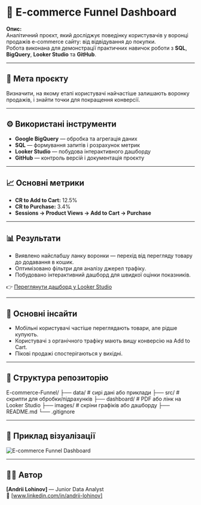 # 🛒 E-commerce Funnel Dashboard

**Опис:**  
Аналітичний проєкт, який досліджує поведінку користувачів у воронці продажів e-commerce сайту: від відвідування до покупки.  
Робота виконана для демонстрації практичних навичок роботи з **SQL**, **BigQuery**, **Looker Studio** та **GitHub**.

---

## 🎯 Мета проєкту
Визначити, на якому етапі користувачі найчастіше залишають воронку продажів, і знайти точки для покращення конверсії.

---

## ⚙️ Використані інструменти
- **Google BigQuery** — обробка та агрегація даних  
- **SQL** — формування запитів і розрахунок метрик  
- **Looker Studio** — побудова інтерактивного дашборду  
- **GitHub** — контроль версій і документація проєкту  

---

## 📈 Основні метрики
- **CR to Add to Cart:** 12.5%  
- **CR to Purchase:** 3.4%  
- **Sessions → Product Views → Add to Cart → Purchase**

---

## 📊 Результати
- Виявлено найслабшу ланку воронки — перехід від перегляду товару до додавання в кошик.  
- Оптимізовано фільтри для аналізу джерел трафіку.  
- Побудовано інтерактивний дашборд для швидкої оцінки показників.

👉 [Переглянути дашборд у Looker Studio](https://lookerstudio.google.com/reporting/a28fef3e-5508-4435-a566-0fd0f668eab8)

---

## 🧠 Основні інсайти
- Мобільні користувачі частіше переглядають товари, але рідше купують.  
- Користувачі з органічного трафіку мають вищу конверсію на Add to Cart.  
- Пікові продажі спостерігаються у вихідні.

---

## 📂 Структура репозиторію
E-commerce-Funnel/
├── data/                 # сирі дані або приклади
├── src/                  # скрипти для обробки/підрахунків
├── dashboard/            # PDF або лінк на Looker Studio
├── images/               # скріни графіків або дашборду
├── README.md
└── .gitignore

---


## 🧩 Приклад візуалізації
![E-commerce Funnel Dashboard](images/)

---

## 👨‍💻 Автор
**[Andrii Lohinov]** — Junior Data Analyst  
📧 [www.linkedin.com/in/andrii-lohinov]